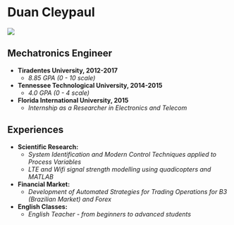 # Duan Cleypaul
![](https://scontent.fbfh2-1.fna.fbcdn.net/v/t1.0-9/28377876_1443562479086420_6274191746061539232_n.jpg?_nc_cat=100&_nc_oc=AQnYQ1U7kePaDoAM9uIUwU-92tlvv92PFuqidiXaFD3GDO0s4B4gTy2XreAnQvCJ0oc&_nc_ht=scontent.fbfh2-1.fna&oh=c348084efa17da8cde31df546e722370&oe=5E24682A)
<!-- <img src="self_down-1mb.jpg" alt="Drawing" style="width: 10px;"/>
<img src="attachment:image.png" width="400">
-->
## Mechatronics Engineer
* **Tiradentes University, 2012-2017**
  * *8.85 GPA (0 - 10 scale)*
* **Tennessee Technological University, 2014-2015**
  * *4.0 GPA (0 - 4 scale)*
* **Florida International University, 2015**
  * *Internship as a Researcher in Electronics and Telecom*

## Experiences
* **Scientific Research:**
  * *System Identification and Modern Control Techniques applied to Process Variables*
  * *LTE and Wifi signal strength modelling using quadicopters and MATLAB*
* **Financial Market:**
  * *Development of Automated Strategies for Trading Operations for B3 (Brazilian Market) and Forex*
* **English Classes:**
  * *English Teacher - from beginners to advanced students*

